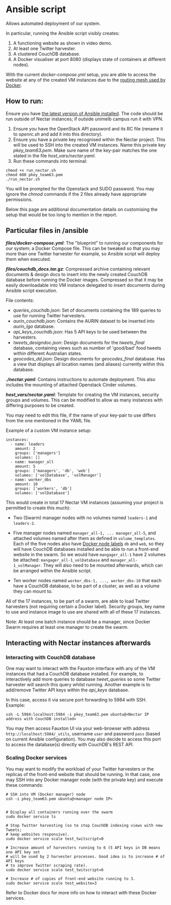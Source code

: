 

# Ansible script
Allows automated deployment of our system.

In particular, running the Ansible script visibly creates:
1. A functioning website as shown in video demo.
2. At least one Twitter harvester.
3. A clustered CouchDB database.
4. A Docker visualiser at port 8080 (displays state of containers at different nodes).

With the current *docker-compose.yml* setup, you are able to access the website at any of the created VM instances due to the [routing mesh used by Docker](https://docs.docker.com/engine/swarm/ingress/). 

## How to run:
Ensure you have [the latest version of Ansible installed](https://docs.ansible.com/ansible/latest/installation_guide/intro_installation.html). The code should be run outside of Nectar instances; if outside unimelb campus run it with VPN.
  
1. Ensure you have the OpenStack API password and its RC file (rename it to *openrc.sh* and add it into this directory).
2. Ensure you have a private key recognised within the Nectar project. This will be used to SSH into the created VM instances. Name this private key *pkey_team63.pem*. Make sure name of the key-pair matches the one stated in the file *host_vars/nectar.yaml*.
3. Run these commands into terminal:

```
chmod +x run_nectar.sh
chmod 600 pkey_team63.pem
./run_nectar.sh
```
You will be prompted for the Openstack and SUDO password. You may ignore the *chmod* commands if the 2 files already have appropriate permissions.

Below this page are additional documentation details on customising the setup that would be too long to mention in the report.

## Particular files in /ansible
***files/docker-compose.yml***: The "blueprint" to running our components for our system; a Docker Compose file. This can be tweaked so that you may more than one Twitter harvester for example, so Ansible script will deploy them when executed.

***files/couchdb_docs.tar.gz***: Compressed archive containing relevant documents & design docs to insert into the newly created CouchDB database before running the Docker images. Compressed so that it may be easily downloadable into VM instance delegated to insert documents during Ansible script execution.

File contents:
* *queries_couchdb.json*: Set of documents containing the 189 queries to use for running Twitter harvesters.
* *aurin_couchdb.json*: Contains the AURIN dataset to be inserted into *aurin_lga* database.
* *api_keys_couchdb.json*: Has 5 API keys to be used between the harvesters.
* *tweets_designdoc.json*: Design documents for the *tweets_final* database, containing views such as number of 'good/bad' food tweets within different Australian states.
* *geocodes_dd.json*: Design documents for *geocodes_final* database. Has a view that displays all location names (and aliases) currently within this database.

***./nectar.yaml***: Contains instructions to automate deployment. This also includes the mounting of attached Openstack Cinder volumes.

***host_vars/nectar.yaml***: Template for creating the VM instances, security groups and volumes. This can be modified to allow as many instances with differing purposes to be created.

You may need to edit this file, if the name of your key-pair to use differs from the one mentioned in the YAML file.

Example of a custom VM instance setup:
```
instances:
  - name: leaders
    amount: 2
    groups: ['managers']
    volumes: []
  - name: manager_all
    amount: 5
    groups: ['managers', 'db', 'web']
    volumes: ['volDatabase', 'volManager']
  - name: worker_dbs
    amount: 10
    groups: ['workers', 'db']
    volumes: ['volDatabase']
```
This would create in total 17 Nectar VM instances (assuming your project is permitted to create this much):
*  Two (Swarm) manager nodes with no volumes named ```leaders-1``` and ```leaders-2```.

* Five manager nodes named ```manager_all-1, ... manager_all-5```, and attached volumes named after them as defined in ```volume_templates```. Each of the five nodes also have [Docker node labels](https://docs.docker.com/engine/reference/commandline/node_update/#add-label-metadata-to-a-node) ```db``` and ```web```, so they will have CouchDB databases installed and be able to run a front-end website in the swarm. 
 So we would have ```mangager_all-1``` have 2 volumes be attached: ```mangager_all-1_volDatabase``` and ```manager_all-1_volManager```. They will also need to be mounted afterwards, which can be arranged within the Ansible script.
 * Ten worker nodes named ```worker_dbs-1, ..., worker_dbs-10``` that each have a CouchDB database, to be part of a cluster, as well as a volume they can mount to.

All of the 17 instances, to be part of a swarm, are able to load Twitter harvesters (not requiring certain a Docker label). Security groups, key name to use and instance image to use are shared with all of these 17 instances.

Note: At least one batch instance should be a manager, since Docker Swarm requires at least one manager to create the swarm.

## Interacting with Nectar instances afterwards
### Interacting with CouchDB database
One may want to interact with the Fauxton interface with any of the VM instances that had a CouchDB database installed. For example, to interactively add more queries to database *tweet_queries* so some Twitter harvester will search this query whilst running. Another example is to add/remove Twitter API keys within the *api_keys* database.

In this case, access it via secure port forwarding to 5984 with SSH. Example:

```
ssh -L 5984:localhost:5984 -i pkey_team63.pem ubuntu@<Nectar IP address with CouchDB installed>
```
You may then access Fauxton UI via your web-browser with address ```http://localhost:5984/_utils```, username ```user``` and password ```pass``` (based on current Ansible configuration). You may also decide to access this port to access the database(s) directly with CouchDB's REST API. 

### Scaling Docker services
You may want to modify the workload of your Twitter harvesters or the replicas of the front-end website that should be running. In that case, one may SSH into any Docker manager node (with the private key) and execute these commands:

```
# SSH into VM (Docker manager) node
ssh -i pkey_team63.pem ubuntu@<manager node IP>


# Display all containers running over the swarm
sudo docker service ls

# Stop Twitter harvesting (so to stop CouchDB indexing views with new Tweets;
# keep websites responsive).
sudo docker service scale test_twitscript=0

# Increase amount of harvesters running to 6 (5 API keys in DB means one API key set
# will be used by 2 harvester processes. Good idea is to increase # of API keys
# to improve Twitter scraping rate).
sudo docker service scale test_twitscript=6

# Increase # of copies of front-end website running to 3.
sudo docker service scale test_website=3
```

Refer to Docker docs for more info on how to interact with these Docker services. 


